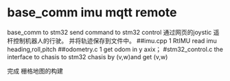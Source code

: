 # base_comm imu  mqtt remote
base_comm to stm32
send command  to stm32 control 
通过网页的joystic 遥杆控制机器人的行驶。
并将轨迹保存到文件中。
##imu.cpp
1 RtIMU read imu heading,roll,pitch
##odometry.c
1 get odom in y axix；
#stm32_control.c  the interface to chasis
to stm32 chasis by (v,w)and get (v,w)

完成 栅格地图的构建
